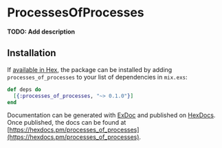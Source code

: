 # ProcessesOfProcesses

**TODO: Add description**

## Installation

If [available in Hex](https://hex.pm/docs/publish), the package can be installed
by adding `processes_of_processes` to your list of dependencies in `mix.exs`:

```elixir
def deps do
  [{:processes_of_processes, "~> 0.1.0"}]
end
```

Documentation can be generated with [ExDoc](https://github.com/elixir-lang/ex_doc)
and published on [HexDocs](https://hexdocs.pm). Once published, the docs can
be found at [https://hexdocs.pm/processes_of_processes](https://hexdocs.pm/processes_of_processes).

